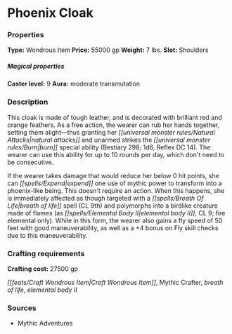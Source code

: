 ﻿---
Title: "Phoenix Cloak"
Type: "Wondrous Item"
Price: "55000 gp"
Weight: "7 lbs."
Slot: "Shoulders"
Caster level: "9"
Aura: "moderate transmutation"
Description: |
  "This cloak is made of tough leather, and is decorated with brilliant red and orange feathers. As a free action, the wearer can rub her hands together, setting them alight—thus granting her natural attacks and unarmed strikes the burn special ability (_Bestiary_ 298; 1d6, Reflex DC 14). The wearer can use this ability for up to 10 rounds per day, which don't need to be consecutive.
  If the wearer takes damage that would reduce her below 0 hit points, she can expend one use of mythic power to transform into a phoenix-like being. This doesn't require an action. When this happens, she is immediately affected as though targeted with a _breath of life_ spell (CL 9th) and polymorphs into a birdlike creature made of flames (as _elemental body II_, CL 9; fire elemental only). While in this form, the wearer also gains a fly speed of 50 feet with good maneuverability, as well as a +4 bonus on Fly skill checks due to this maneuverability."
Crafting cost: "27500 gp"
Sources: "['Mythic Adventures']"
---

# Phoenix Cloak

### Properties

**Type:** Wondrous Item **Price:** 55000 gp **Weight:** 7 lbs. **Slot:** Shoulders

##### Magical properties

**Caster level:** 9 **Aura:** moderate transmutation

### Description

This cloak is made of tough leather, and is decorated with brilliant red and orange feathers. As a free action, the wearer can rub her hands together, setting them alight—thus granting her _[[universal monster rules/Natural Attacks|natural attacks]]_ and unarmed strikes the _[[universal monster rules/Burn|burn]]_ special ability (Bestiary 298; 1d6, Reflex DC 14). The wearer can use this ability for up to 10 rounds per day, which don't need to be consecutive.

If the wearer takes damage that would reduce her below 0 hit points, she can _[[spells/Expend|expend]]_ one use of mythic power to transform into a phoenix-like being. This doesn't require an action. When this happens, she is immediately affected as though targeted with a _[[spells/Breath Of Life|breath of life]]_ spell (CL 9th) and polymorphs into a birdlike creature made of flames (as _[[spells/Elemental Body II|elemental body II]]_, CL 9; fire elemental only). While in this form, the wearer also gains a fly speed of 50 feet with good maneuverability, as well as a +4 bonus on Fly skill checks due to this maneuverability.

### Crafting requirements

**Crafting cost:** 27500 gp

_[[feats/Craft Wondrous Item|Craft Wondrous Item]]_, Mythic Crafter, _breath of life_, _elemental body II_

### Sources

* Mythic Adventures